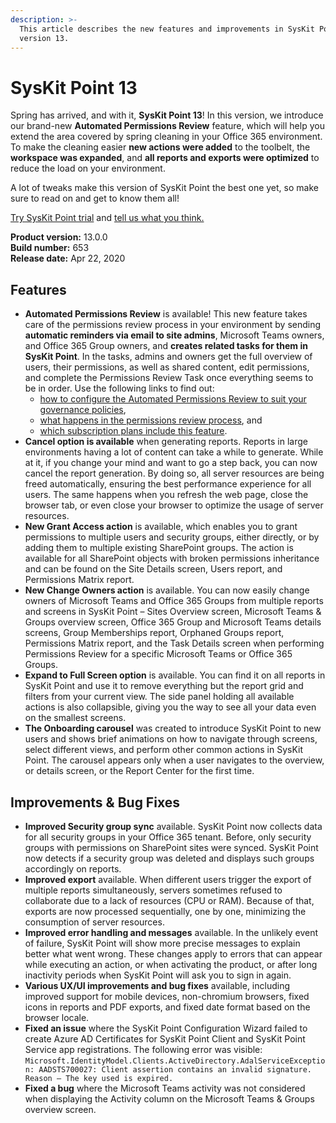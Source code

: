```yaml
---
description: >-
  This article describes the new features and improvements in SysKit Point
  version 13.
---
```


# SysKit Point 13

Spring has arrived, and with it, **SysKit Point 13**! In this version, we introduce our brand-new **Automated Permissions Review** feature, which will help you extend the area covered by spring cleaning in your Office 365 environment. To make the cleaning easier **new actions were added** to the toolbelt, the **workspace was expanded**, and **all reports and exports were optimized** to reduce the load on your environment. 

A lot of tweaks make this version of SysKit Point the best one yet, so make sure to read on and get to know them all!

[Try SysKit Point trial](https://syskit.com/products/point/download/) and [tell us what you think.](https://www.syskit.com/company/contact-us/)

**Product version:** 13.0.0  
**Build number:** 653  
**Release date:** Apr 22, 2020

## Features

* **Automated Permissions Review** is available! This new feature takes care of the permissions review process in your environment by sending **automatic reminders via email to site admins**, Microsoft Teams owners, and Office 365 Group owners, and **creates related tasks for them in SysKit Point**. In the tasks, admins and owners get the full overview of users, their permissions, as well as shared content, edit permissions, and complete the Permissions Review Task once everything seems to be in order. Use the following links to find out:
  * [how to configure the Automated Permissions Review to suit your governance policies](../installation-and-configuration/enable-permissions-review.md),
  * [what happens in the permissions review process](../common-tasks/permissions-review.md), and
  * [which subscription plans include this feature](https://www.syskit.com/products/point/pricing/).
* **Cancel option is available** when generating reports. Reports in large environments having a lot of content can take a while to generate. While at it, if you change your mind and want to go a step back, you can now cancel the report generation. By doing so, all server resources are being freed automatically, ensuring the best performance experience for all users. The same happens when you refresh the web page, close the browser tab, or even close your browser to optimize the usage of server resources.
* **New Grant Access action** is available, which enables you to grant permissions to multiple users and security groups, either directly, or by adding them to multiple existing SharePoint groups. The action is available for all SharePoint objects with broken permissions inheritance and can be found on the Site Details screen, Users report, and Permissions Matrix report.
* **New Change Owners action** is available. You can now easily change owners of Microsoft Teams and Office 365 Groups from multiple reports and screens in SysKit Point – Sites Overview screen, Microsoft Teams & Groups overview screen, Office 365 Group and Microsoft Teams details screens, Group Memberships report, Orphaned Groups report, Permissions Matrix report, and the Task Details screen when performing Permissions Review for a specific Microsoft Teams or Office 365 Groups.
* **Expand to Full Screen option** is available. You can find it on all reports in SysKit Point and use it to remove everything but the report grid and filters from your current view. The side panel holding all available actions is also collapsible, giving you the way to see all your data even on the smallest screens.
* **The Onboarding carousel** was created to introduce SysKit Point to new users and shows brief animations on how to navigate through screens, select different views, and perform other common actions in SysKit Point. The carousel appears only when a user navigates to the overview, or details screen, or the Report Center for the first time.

## Improvements & Bug Fixes

* **Improved Security group sync** available. SysKit Point now collects data for all security groups in your Office 365 tenant. Before, only security groups with permissions on SharePoint sites were synced. SysKit Point now detects if a security group was deleted and displays such groups accordingly on reports.
* **Improved export** available. When different users trigger the export of multiple reports simultaneously, servers sometimes refused to collaborate due to a lack of resources \(CPU or RAM\). Because of that, exports are now processed sequentially, one by one, minimizing the consumption of server resources.
* **Improved error handling and messages** available. In the unlikely event of failure, SysKit Point will show more precise messages to explain better what went wrong. These changes apply to errors that can appear while executing an action, or when activating the product, or after long inactivity periods when SysKit Point will ask you to sign in again.
* **Various UX/UI improvements and bug fixes** available, including improved support for mobile devices, non-chromium browsers, fixed icons in reports and PDF exports, and fixed date format based on the browser locale.
* **Fixed an issue** where the SysKit Point Configuration Wizard failed to create Azure AD Certificates for SysKit Point Client and SysKit Point Service app registrations. The following error was visible: `Microsoft.IdentityModel.Clients.ActiveDirectory.AdalServiceException: AADSTS700027: Client assertion contains an invalid signature. Reason – The key used is expired.`
* **Fixed a bug** where the Microsoft Teams activity was not considered when displaying the Activity column on the Microsoft Teams & Groups overview screen.

